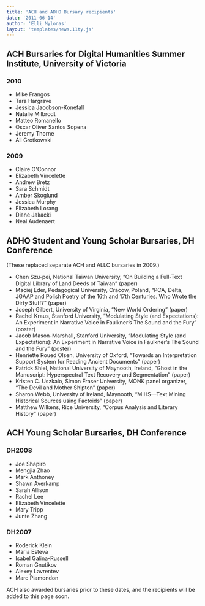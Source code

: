 ```yaml
---
title: 'ACH and ADHO Bursary recipients'
date: '2011-06-14'
author: 'Elli Mylonas'
layout: 'templates/news.11ty.js'
---
```

## ACH Bursaries for Digital Humanities Summer Institute, University of Victoria

### 2010

- Mike Frangos
- Tara Hargrave
- Jessica Jacobson-Konefall
- Natalie Milbrodt
- Matteo Romanello
- Oscar Oliver Santos Sopena
- Jeremy Thorne
- Ali Grotkowski

### 2009

- Claire O'Connor
- Elizabeth Vincelette
- Andrew Bretz
- Sara Schmidt
- Amber Skoglund
- Jessica Murphy
- Elizabeth Lorang
- Diane Jakacki
- Neal Audenaert

## ADHO Student and Young Scholar Bursaries, DH Conference

(These replaced separate ACH and ALLC bursaries in 2009.)

- Chen Szu-pei, National Taiwan University, “On Building a Full-Text Digital Library of Land Deeds of Taiwan” (paper)
- Maciej Eder, Pedagogical University, Cracow, Poland, “PCA, Delta, JGAAP and Polish Poetry of the 16th and 17th Centuries. Who Wrote the Dirty Stuff?” (paper)
- Joseph Gilbert, University of Virginia, “New World Ordering” (paper)
- Rachel Kraus, Stanford University, “Modulating Style (and Expectations): An Experiment in Narrative Voice in Faulkner’s The Sound and the Fury” (poster)
- Jacob Mason-Marshall, Stanford University, “Modulating Style (and Expectations): An Experiment in Narrative Voice in Faulkner’s The Sound and the Fury” (poster)
- Henriette Roued Olsen, University of Oxford, “Towards an Interpretation Support System for Reading Ancient Documents” (paper)
- Patrick Shiel, National University of Maynooth, Ireland, “Ghost in the Manuscript: Hyperspectral Text Recovery and Segmentation” (paper)
- Kristen C. Uszkalo, Simon Fraser University, MONK panel organizer, “The Devil and Mother Shipton” (paper)
- Sharon Webb, University of Ireland, Maynooth, “MIHS—Text Mining Historical Sources using Factoids” (paper)
- Matthew Wilkens, Rice University, “Corpus Analysis and Literary History” (paper)

## ACH Young Scholar Bursaries, DH Conference

### DH2008

- Joe Shapiro
- Mengjia Zhao
- Mark Anthoney
- Shawn Averkamp
- Sarah Allison
- Rachel Lee
- Elizabeth Vincelette
- Mary Tripp
- Junte Zhang

### DH2007

- Roderick Klein
- Maria Esteva
- Isabel Galina-Russell
- Roman Gnutikov
- Alexey Lavrentev
- Marc Plamondon

ACH also awarded bursaries prior to these dates, and the recipients will be added to this page soon.
